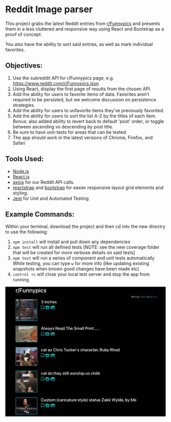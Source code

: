 # Reddit Image parser

This project grabs the latest Reddit entries from [r/Funnypics](https://www.reddit.com/r/Funnypics) and presents them in a less cluttered and responsive way using React and Bootstrap as a proof of concept.

You also have the ability to sort said entries, as well as mark individual favorites.

## Objectives:
1. Use the subreddit API for r/Funnypics page, e.g. https://www.reddit.com/r/Funnypics.json
2. Using React, display the first page of results from the chosen API.
3. Add the ability for users to favorite items of data.
    Favorites aren’t required to be persisted, but we welcome discussion on persistence strategies.
4. Add the ability for users to unfavorite items they’ve previously favorited.
5. Add the ability for users to sort the list A-Z by the titles of each item.
    Bonus: also added ability to revert back to default 'post' order, or toggle between ascending vs descending by post title.
6. Be sure to have unit-tests for areas that can be tested.
7. The app should work in the latest versions of Chrome, Firefox, and Safari

## Tools Used:
* [Node.js](https://nodejs.dev/)
* [React.js](https://reactjs.org/)
* [axios](https://reactjs.org/) for our Reddit API calls.
* [reactstrap](https://www.npmjs.com/package/reactstrap) and [bootstrap](https://www.npmjs.com/package/bootstrap) for easier responsive layout grid elements and styling.
* [Jest](https://jestjs.io/) for Unit and Automated Testing

## Example Commands:
Within your terminal, download the project and then cd into the new directry to use the following:

1. `npm install` will install and pull down any dependencies
2. `npm test` will run all defined tests [NOTE: see the new coverage folder that will be created for more verbose details on said tests]
3. `npm test` will run a series of component and unit tests automatically
    While testing, you can type `w` for more info (like updating existing snapshots when known good changes have been made etc)
4. `control +c` will close your local test server and stop the app from running

![Alt text](src/images/app-screenshot.png)